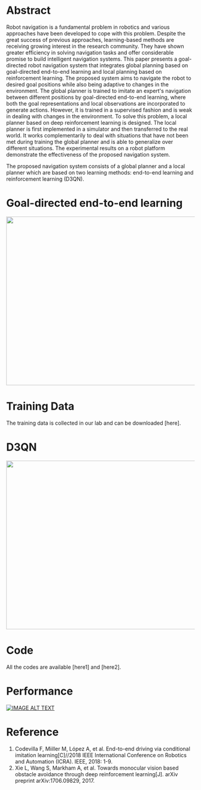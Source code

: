 Abstract
========

Robot navigation is a fundamental problem in robotics and various approaches have been developed to cope with this problem. Despite the great success of previous approaches, learning-based methods are receiving growing interest in the research community. They have shown greater efficiency in solving navigation tasks and offer considerable promise to build intelligent navigation systems. This paper presents a goal-directed robot navigation system that integrates global planning based on goal-directed end-to-end learning and local planning based on reinforcement learning. The proposed system aims to navigate the robot to desired goal positions while also being adaptive to changes in the environment. The global planner is trained to imitate an expert's navigation between different positions by goal-directed end-to-end learning, where both the goal representations and local observations are incorporated to generate actions. However, it is trained in a supervised fashion and is weak in dealing with changes in the environment. To solve this problem, a local planner based on deep reinforcement learning is designed. The local planner is first implemented in a simulator and then transferred to the real world. It works complementarily to deal with situations that have not been met during training the global planner and is able to generalize over different situations. The experimental results on a robot platform demonstrate the effectiveness of the proposed navigation system.


The proposed navigation system consists of a global planner and a local planner which are based on two learning methods: end-to-end learning and reinforcement learning (D3QN).

Goal-directed end-to-end learning
========

<img src="https://github.com/xiaomaozhou26/Towards-Goal-Directed-Navigation-Through-Combining-Learning-Based-Global-and-Local-Planners/blob/master/vgg_action1.jpg"  width="720" height="450">

Training Data 
========
The training data is collected in our lab and can be downloaded [here].

D3QN
========
<img src="https://github.com/xiaomaozhou26/Towards-Goal-Directed-Navigation-Through-Combining-Learning-Based-Global-and-Local-Planners/blob/master/ddqn1.jpg"  width="920" height="450">

Code
========
All the codes are available [here1] and [here2].

Performance
========
[![IMAGE ALT TEXT](http://img.youtube.com/vi/B8KzscJVUZc/0.jpg)](https://www.youtube.com/watch?v=B8KzscJVUZc "CameraMaster")


Reference
========
1. Codevilla F, Miiller M, López A, et al. End-to-end driving via conditional imitation learning[C]//2018 IEEE International Conference on Robotics and Automation (ICRA). IEEE, 2018: 1-9.
2. Xie L, Wang S, Markham A, et al. Towards monocular vision based obstacle avoidance through deep reinforcement learning[J]. arXiv preprint arXiv:1706.09829, 2017.
